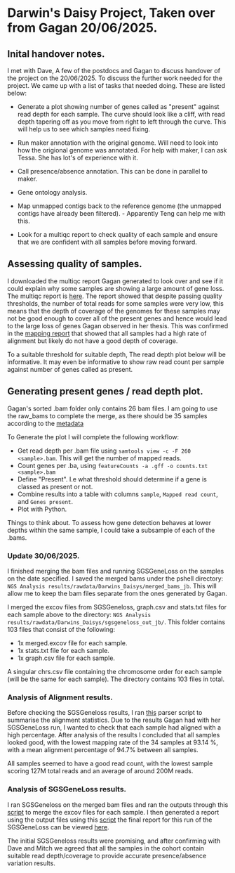 # Darwin's Daisy Project, Taken over from Gagan 20/06/2025.
## Inital handover notes.

I met with Dave, A few of the postdocs and Gagan to discuss handover of the project on the 20/06/2025. To discuss the 
further work needed for the project. We came up with a list of tasks that needed doing. These are listed below:

* Generate a plot showing number of genes called as "present" against read depth for each sample. The curve should look 
like a cliff, with read depth tapering off as you move from right to left through the curve. This will help us to see 
which samples need fixing.

* Run maker annotation with the original genome. Will need to look into how the origional genome was annotated. For
help with maker, I can ask Tessa. She has lot's of experience with it.

* Call presence/absence annotation. This can be done in parallel to maker.
* Gene ontology analysis.
* Map unmapped contigs back to the reference genome (the unmapped contigs have already been filtered). - Apparently 
Teng can help me with this.
* Look for a multiqc report to check quality of each sample and ensure that we are confident with all samples before 
moving forward.

## Assessing quality of samples.
I downloaded the multiqc report Gagan generated to look over and see if it could explain why some samples are showing
a large amount of gene loss. The multiqc report is [here](reports/initial_multiqc_report.html). The report showed that
despite passing quality thresholds, the number of total reads for some samples were very low, this means that the
depth of coverage of the genomes for these samples may not be good enough to cover all of the present genes and hence 
would lead to the large loss of genes Gagan observed in her thesis. This was confirmed in the 
[mapping report](reports/mapping_multiqc_report.html) that showed that all samples had a high rate of alignment but 
likely do not have a good depth of coverage.

To a suitable threshold for suitable depth, The read depth plot below will be informative. It may even be informative
to show raw read count per sample against number of genes called as present.

## Generating present genes / read depth plot.
Gagan's sorted .bam folder only contains 26 bam files. I am going to use the raw_bams to complete the merge, as 
there should be 35 samples according to the [metadata](metadata/raw_sample_metadata.xlsx)

To Generate the plot I will complete the following workflow:
* Get read depth per .bam file using `samtools view -c -F 260 <sample>.bam`. This will get the number of mapped reads.
* Count genes per .ba, using `featureCounts -a .gff -o counts.txt <sample>.bam`
* Define "Present". I.e what threshold should determine if a gene is classed as present or not.
* Combine results into a table with columns `sample`, `Mapped read count`, and `Genes present`.
* Plot with Python.

Things to think about.
To assess how gene detection behaves at lower depths within the same sample, I could take a subsample of each of the 
.bams.

### Update 30/06/2025.
I finished merging the bam files and running SGSGeneLoss on the samples on the date specified. I saved the merged bams
under the pshell directory: `NGS Analysis results/rawdata/Darwins_Daisys/merged_bams_jb`. This will allow me to keep the
bam files separate from the ones generated by Gagan.

I merged the excov files from SGSGeneloss, graph.csv and stats.txt files for each sample above to the directory: 
`NGS Analysis results/rawdata/Darwins_Daisys/sgsgeneloss_out_jb/`. This folder contains 103 files that consist of 
the following:

* 1x merged.excov file for each sample.
* 1x stats.txt file for each sample.
* 1x graph.csv file for each sample.

A singular chrs.csv file containing the chromosome order for each sample (will be the same for each sample). The
directory contains 103 files in total.

### Analysis of Alignment results.
Before checking the SGSGeneloss results, I ran [this](scripts/bam_stats/visualise_bam_stats.py) parser script to 
summarise the alignment statistics. Due to the results Gagan had with her SGSGeneLoss run, I wanted to check that each
sample had aligned with a high percentage. After analysis of the results I concluded that all samples looked good, with 
the lowest mapping rate of the 34 samples at 93.14 %, with a mean alignment percentage of 94.7% between all samples.

All samples seemed to have a good read count, with the lowest sample scoring 127M total reads and an average of around
200M reads.

### Analysis of SGSGeneLoss results.
I ran SGSGeneloss on the merged bam files and ran the outputs through this [script](scripts/sgsgeneloss/merge_excovs.py)
to merge the excov files for each sample. I then generated a report using the output files using this
[script](scripts/sgsgeneloss/plot_stats.py) the final report for this run of the SGSGeneLoss can be viewed
[here](reports/sgsgeneloss_report.html).

The initial SGSGeneloss results were promising, and after confirming with Dave and Mitch we agreed that all the 
samples in the cohort contain suitable read depth/coverage to provide accurate presence/absence variation results.



